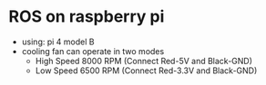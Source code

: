 # ROS on raspberry pi
- using: pi 4 model B
- cooling fan can operate in two modes
    - High Speed 8000 RPM (Connect Red-5V and Black-GND)
    - Low Speed 6500 RPM (Connect Red-3.3V and Black-GND)

